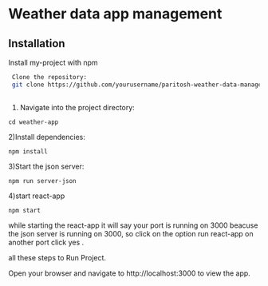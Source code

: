 
# Weather data app management




## Installation

Install my-project with npm

```bash
 Clone the repository:
 git clone https://github.com/yourusername/paritosh-weather-data-management.git
 
 ```
1) Navigate into the project directory:
  
```
cd weather-app 

```
2)Install dependencies:

```
npm install

```
3)Start the json server:

```
npm run server-json
```
 4)start react-app
```
npm start 
```
while starting the react-app it will say your port is running on 3000 beacuse the json server is running on 3000, so click on the option run react-app on another port click yes . 

all these steps to Run Project.


Open your browser and navigate to http://localhost:3000 to view the app.



